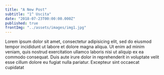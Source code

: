 ```yaml
---
title: "A New Post"
subtitle: "1^ Uscita"
date: "2018-07-23T00:00:00.000Z"
published: true
frontImg: "../assets/images/img1.jpg"
---
```


Lorem ipsum dolor sit amet, consectetur adipisicing elit, sed do eiusmod tempor incididunt ut labore et dolore magna aliqua. Ut enim ad minim veniam, quis nostrud exercitation ullamco laboris nisi ut aliquip ex ea commodo consequat. Duis aute irure dolor in reprehenderit in voluptate velit esse cillum dolore eu fugiat nulla pariatur. Excepteur sint occaecat cupidatat